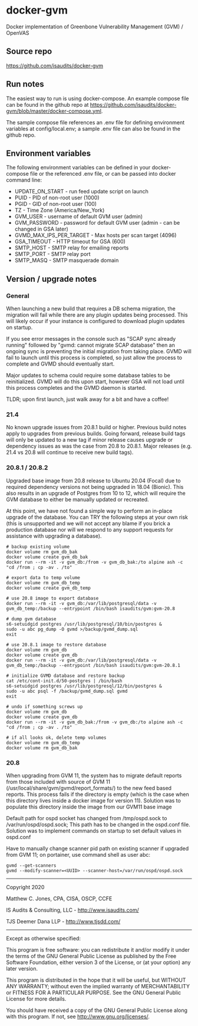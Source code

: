 # docker-gvm
Docker implementation of Greenbone Vulnerability Management (GVM) / OpenVAS

## Source repo
<https://github.com/isaudits/docker-gvm>

## Run notes
The easiest way to run is using docker-compose. An example compose file can be
found in the github repo at <https://github.com/isaudits/docker-gvm/blob/master/docker-compose.yml>.

The sample compose file references an .env file for defining environment variables
at config/local.env; a sample .env file can also be found in the github repo.

## Environment variables
The following environment variables can be defined in your docker-compose file or
the referenced .env file, or can be passed into docker command line:

- UPDATE_ON_START - run feed update script on launch
- PUID - PID of non-root user (1000)
- PGID - GID of non-root user (100)
- TZ - Time Zone (America/New_York)
- GVM_USER - username of default GVM user (admin)
- GVM_PASSWORD - password for default GVM user (admin - can be changed in GSA later)
- GVMD_MAX_IPS_PER_TARGET - Max hosts per scan target (4096) 
- GSA_TIMEOUT - HTTP timeout for GSA (600)
- SMTP_HOST - SMTP relay for emailing reports
- SMTP_PORT - SMTP relay port
- SMTP_MASQ - SMTP masquerade domain


## Version / upgrade notes

### General
When launching a new build that requires a DB schema migration, the migration will fail while there are any plugin
updates being processed. This will likely occur if your instance is configured to download plugin updates on startup.

If you see error messages in the console such as "SCAP sync already running" followed by
"gvmd: cannot migrate SCAP database" then an ongoing sync is preventing the initial migration from taking place.
GVMD will fail to launch until this process is completed, so just allow the process to complete and GVMD should
eventually start.

Major updates to schema could require some database tables to be reinitialized. GVMD will do this upon start, however
GSA will not load until this process completes and the GVMD daemon is started.

TLDR; upon first launch, just walk away for a bit and have a coffee!
### 21.4
No known upgrade issues from 20.8.1 build or higher. Previous build notes apply to upgrades from previous builds. 
Going forward, release build tags will only be updated to a new tag if minor release causes upgrade or dependency
issues as was the case from 20.8 to 20.8.1. Major releases (e.g. 21.4 vs 20.8 will continue to receive new build tags).
### 20.8.1 / 20.8.2
Upgraded base image from 20.8 release to Ubuntu 20.04 (Focal) due to required dependency versions not being upgraded in
18.04 (Bionic). This also results in an upgrade of Postgres from 10 to 12, which will require the GVM
database to either be manually updated or recreated. 

At this point, we have not found a simple way to perform an in-place upgrade of the database. 
You can TRY the following steps at your own risk (this is unsupported and we will not accept any
blame if you brick a production database nor will we respond to any support requests for assistance
with upgrading a database).

    # backup existing volume
    docker volume rm gvm_db_bak
    docker volume create gvm_db_bak
    docker run --rm -it -v gvm_db:/from -v gvm_db_bak:/to alpine ash -c "cd /from ; cp -av . /to"

    # export data to temp volume
    docker volume rm gvm_db_temp
    docker volume create gvm_db_temp

    # use 20.8 image to export database
    docker run --rm -it -v gvm_db:/var/lib/postgresql/data -v gvm_db_temp:/backup --entrypoint /bin/bash isaudits/gvm:gvm-20.8 

    # dump gvm database 
    s6-setuidgid postgres /usr/lib/postgresql/10/bin/postgres &
    sudo -u abc pg_dump -O gvmd >/backup/gvmd_dump.sql
    exit

    # use 20.8.1 image to restore database
    docker volume rm gvm_db
    docker volume create gvm_db
    docker run --rm -it -v gvm_db:/var/lib/postgresql/data -v gvm_db_temp:/backup --entrypoint /bin/bash isaudits/gvm:gvm-20.8.1

    # initialize GVMD database and restore backup
    cat /etc/cont-init.d/50-postgres | /bin/bash
    s6-setuidgid postgres /usr/lib/postgresql/12/bin/postgres &
    sudo -u abc psql -f /backup/gvmd_dump.sql gvmd
    exit

    # undo if something screws up
    docker volume rm gvm_db
    docker volume create gvm_db
    docker run --rm -it -v gvm_db_bak:/from -v gvm_db:/to alpine ash -c "cd /from ; cp -av . /to"

    # if all looks ok, delete temp volumes
    docker volume rm gvm_db_temp
    docker volume rm gvm_db_bak

### 20.8
When upgrading from GVM 11, the system has to migrate default reports from those included
with source of GVM 11 (/usr/local/share/gvm/gvmd/report_formats/) to the new feed based
reports. This process fails if the directory is empty (which is the case when this directory
lives inside a docker image for version 11). Solution was to populate this directory inside
the image from our GVM11 base image

Default path for ospd socket has changed from /tmp/ospd.sock to /var/run/ospd/ospd.sock;
This path has to be changed in the ospd.conf file. Solution was to implement commands
on startup to set default values in ospd.conf

Have to manually change scanner pid path on existing scanner if upgraded from GVM 11;
on portainer, use command shell as user abc:
```
gvmd --get-scanners
gvmd --modify-scanner=<UUID> --scanner-host=/var/run/ospd/ospd.sock
```

--------------------------------------------------------------------------------

Copyright 2020

Matthew C. Jones, CPA, CISA, OSCP, CCFE

IS Audits & Consulting, LLC - <http://www.isaudits.com/>

TJS Deemer Dana LLP - <http://www.tjsdd.com/>

--------------------------------------------------------------------------------

Except as otherwise specified:

This program is free software: you can redistribute it and/or modify it under
the terms of the GNU General Public License as published by the Free Software
Foundation, either version 3 of the License, or (at your option) any later
version.

This program is distributed in the hope that it will be useful, but WITHOUT ANY
WARRANTY; without even the implied warranty of MERCHANTABILITY or FITNESS FOR A
PARTICULAR PURPOSE. See the GNU General Public License for more details.

You should have received a copy of the GNU General Public License along with
this program. If not, see <http://www.gnu.org/licenses/>.